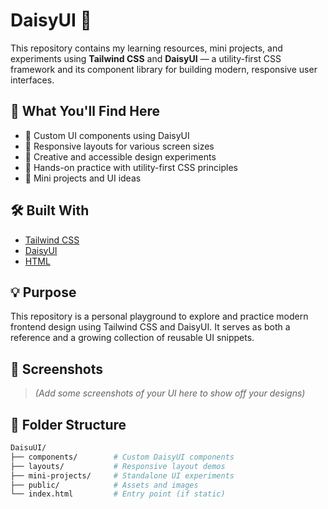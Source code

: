 # DaisyUI 🌼

This repository contains my learning resources, mini projects, and experiments using **Tailwind CSS** and **DaisyUI** — a utility-first CSS framework and its component library for building modern, responsive user interfaces.

## 🚀 What You'll Find Here

- 🔧 Custom UI components using DaisyUI
- 📱 Responsive layouts for various screen sizes
- 🎨 Creative and accessible design experiments
- 🧪 Hands-on practice with utility-first CSS principles
- 📁 Mini projects and UI ideas

## 🛠️ Built With

- [Tailwind CSS](https://tailwindcss.com/)
- [DaisyUI](https://daisyui.com/)
- [HTML](https://developer.mozilla.org/en-US/docs/Web/HTML)

## 💡 Purpose

This repository is a personal playground to explore and practice modern frontend design using Tailwind CSS and DaisyUI. It serves as both a reference and a growing collection of reusable UI snippets.

## 📸 Screenshots

> *(Add some screenshots of your UI here to show off your designs)*

## 📂 Folder Structure

```bash
DaisuUI/
├── components/        # Custom DaisyUI components
├── layouts/           # Responsive layout demos
├── mini-projects/     # Standalone UI experiments
├── public/            # Assets and images
└── index.html         # Entry point (if static)
